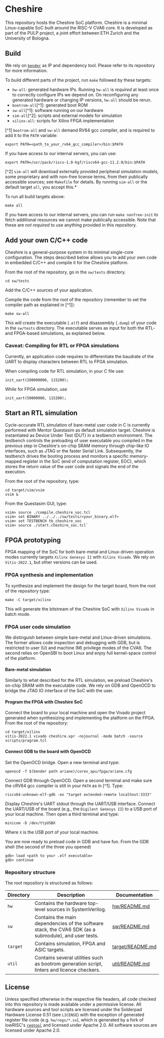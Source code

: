 # Cheshire

This repository hosts the Cheshire SoC platform. Cheshire is a minimal Linux-capable SoC built around the RISC-V CVA6 core. It is developed as part of the PULP project, a joint effort between ETH Zurich and the University of Bologna.


## Build

We rely on [`bender`](https://github.com/pulp-platform/bender) as IP and dependency tool. Please refer to its repository for more information.

To build different parts of the project, run `make` followed by these targets:

* `hw-all`: generated hardware IPs. Running `hw-all` is *required* at least once
to correctly configure IPs we depend on. On reconfiguring any generated hardware
or changing IP versions, `hw-all` should be rerun.
* `bootrom-all`[^1]: generated boot ROM
* `sw-all`[^1]: software running on our hardware
* `sim-all`[^2]: scripts and external models for simulation
* `xilinx-all`: scripts for Xilinx FPGA implementation

[^1] `bootrom-all` and `sw-all` demand RV64 gcc compiler, and is required to add
it to the `PATH` variable:

```
export PATH=<path_to_your_rv64_gcc_compiler>/bin:$PATH
```

If you have access to our internal servers, you can use:

```
export PATH=/usr/pack/riscv-1.0-kgf/riscv64-gcc-11.2.0/bin:$PATH
```

[^2] `sim-all` will download externally provided peripheral simulation models,
some proprietary and with non-free license terms, from their publically
accessible sources; see `Makefile` for details. By running `sim-all` or the
default target `all`, you accept this.*


To run all build targets above:

```
make all
```

If you have access to our internal servers, you can run `make nonfree-init` to
fetch additional resources we cannot make publically accessible. Note that these
are *not required* to use anything provided in this repository.


## Add your own C/C++ code

Cheshire is a general-purpose system in its minimal single-core configuration.
The steps described below allows you to add your own code in embedded C/C++ and
compile it for the Cheshire platform.

From the root of the repository, go in the `sw/tests` directory.

`cd sw/tests`

Add the C/C++ sources of your application.

Compile the code from the root of the repository (remember to set the compiler path as explained in [^1]):

`make sw-all`

This will create the executable (`.elf`) and disassembly (`.dump`) of your code
in the `sw/tests` directory. The executable serves as input for both the RTL-
and FPGA-based simulations, as explained below.

### Caveat: Compiling for RTL or FPGA simulations

Currently, an application code requires to differentiate the baudrate of the
UART to display characters between RTL to FPGA simulation.

When compiling code for RTL simulation, in your C file use:

`init_uart(200000000, 115200);`

While for FPGA simulation, use

`init_uart(50000000, 115200);`

## Start an RTL simulation

Cycle-accurate RTL simulation of bare-metal user code in C is currently
performed with Mentor Questasim as default simulation target. Cheshire is
instantiated as Device Under Test (DUT) in a testbench environment. The
testbench controls the preloading of user executable you compiled in the
previous step in Cheshire's on-chip SRAM memory through chip-like IO interfaces,
such as JTAG or the faster Serial Link. Subsequently, the testbench drives the
booting process and monitors a specific memory-mapped register in the SoC (end
of computation register, EOC), which stores the return value of the user code
and signals the end of the execution.

From the root of the repository, type:

```
cd target/sim/vsim
vsim &
```

From the Questasim GUI, type:

```
vsim> source ./compile.cheshire_soc.tcl
vsim> set BINARY ../../../sw/tests/<your_binary.elf>
vsim> set TESTBENCH tb_cheshire_soc
vsim> source ./start.cheshire_soc.tcl`
```

## FPGA prototyping

FPGA mapping of the SoC for both bare-metal and Linux-driven operation modes
currently targets `Xilinx Genesys II` with `Xilinx Vivado`. We rely on
`Vitis-2022.1`, but other versions can be used.

### FPGA synthesis and implementation

To synthesize and implement the design for the target board, from the root of the repository type:

```
make -C target/xilinx
```

This will generate the bitstream of the Cheshire SoC with `Xilinx Vivado` in batch
mode.

### FPGA user code simulation

We distinguish between simple bare-metal and Linux-driven simulations. The
former allows code inspection and debugging with GDB, but is restricted to user
(U) and machine (M) privilege modes of the CVA6. The second relies on OpenSBI to
boot Linux and enjoy full kernel-space control of the platform.

#### Bare-metal simulation

Similarly to what described for the RTL simulation, we preload Cheshire's
on-chip SRAM with the executable code. We rely on GDB and OpenOCD to bridge the
JTAG IO interface of the SoC with the user.

#### Program the FPGA with Cheshire SoC

Connect the board to your local machine and open the Vivado project generated
when synthesizing and implementing the platform on the FPGA. From the root of
the repository:

```
cd target/xilinx
vitis-2022.1 vivado cheshire.xpr -nojournal -mode batch -source scripts/pragram.tcl
```

#### Connect GDB to the board with OpenOCD

Set the OpenOCD bridge. Open a new terminal and type:

```
openocd -f $(bender path ariane)/corev_apu/fpga/ariane.cfg
```

Connect GDB through OpenOCD. Open a second terminal and make sure the cRV64 gcc
compiler is still in your `PATH` as in [^1]. Type:

```
riscv64-unknown-elf-gdb -ex "target extended-remote localhost:3333"
```

Display Cheshire's UART stdout through the UART/USB interface. Connect the
UART/USB of the board (e.g., the `Digilent Genesys II`) to a USB port of your
local machine. Then open a third terminal and type:

```
minicom -D /dev/ttyUSBX
```

Where `X` is the USB port of your local machine.

You are now ready to preload code in GDB and have fun. From the GDB shell (the
second of the three you opened)

```
gdb> load <path to your .elf executable>
gdb> continue
```

### Repository structure

The root repository is structured as follows:

| Directory | Description | Documentation |
| --- | --- | --- |
| `hw` | Contains the hardware top-level sources in SystemVerilog. | [hw/README.md](http://./hw) |
| `sw` | Contains the main dependencies of the software stack, the CVA6 SDK (as a submodule), and user tests. | [sw/README.md](http://./sw) |
| `target` | Contains simulation, FPGA and ASIC targets. | [target/README.md](http://./target) |
| `util` | Contains several utilities such as bootrom generation script, linters and licence checkers. | [util/README.md](http://./util) |

## License

Unless specified otherwise in the respective file headers, all code checked into
this repository is made available under a permissive license. All hardware
sources and tool scripts are licensed under the Solderpad Hardware License 0.51
(see `LICENSE`) with the exception of generated register file code (e.g.
`hw/regs/*.sv`), which is generated by a fork of lowRISC's
[`regtool`](https://github.com/lowRISC/opentitan/blob/master/util/regtool.py)
and licensed under Apache 2.0. All software sources are licensed under Apache
2.0.
